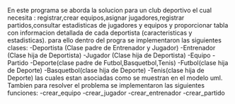 En este programa se aborda la solucion para un club deportivo el cual necesita :
registrar,crear equipos,asignar jugadores,registrar partidos,consultar estadisticas de jugadores y equipos y proporcionar tabla con informacion detallada de cada deportista (caracteristicas y estadisticas).
para ello dentro del progra se implementaron las siguientes clases:
-Deportista (Clase padre de Entrenador y Jugador)
-Entrenador (Clase hija de Deportista)
-Jugador (Clase hija de Deportista)
-Equipo
-Partido
-Deporte(clase padre de Futbol,Basquetbol,Tenis)
-Futbol(clase hija de Deporte)
-Basquetbol(clase hija de Deporte) 
-Tenis(clase hija de Deporte)
las cuales estan asociadas como se muestran en el modelo uml.
Tambien para resolver el problema se implementaron las siguientes funciones:
-crear_equipo
-crear_jugador
-crear_entrenador
-crear_partido
